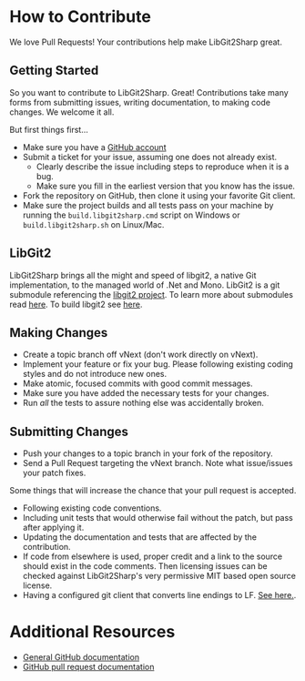 # How to Contribute

We love Pull Requests! Your contributions help make LibGit2Sharp great.

## Getting Started

So you want to contribute to LibGit2Sharp. Great! Contributions take many forms from 
submitting issues, writing documentation, to making code changes. We welcome it all.

But first things first...

* Make sure you have a [GitHub account](https://github.com/signup/free)
* Submit a ticket for your issue, assuming one does not already exist.
  * Clearly describe the issue including steps to reproduce when it is a bug.
  * Make sure you fill in the earliest version that you know has the issue.
* Fork the repository on GitHub, then clone it using your favorite Git client.
* Make sure the project builds and all tests pass on your machine by running 
  the `build.libgit2sharp.cmd` script on Windows or `build.libgit2sharp.sh` on Linux/Mac.

## LibGit2

LibGit2Sharp brings all the might and speed of libgit2, a native Git implementation, to the managed world of .Net and Mono.
LibGit2 is a git submodule referencing the [libgit2 project](https://github.com/libgit2/libgit2). To learn more about 
submodules read [here](http://git-scm.com/book/en/v2/Git-Tools-Submodules).
To build libgit2 see [here](https://github.com/libgit2/libgit2sharp/wiki/How-to-build-x64-libgit2-and-LibGit2Sharp).

## Making Changes

* Create a topic branch off vNext (don't work directly on vNext).
* Implement your feature or fix your bug. Please following existing coding styles and do not introduce new ones.
* Make atomic, focused commits with good commit messages.
* Make sure you have added the necessary tests for your changes.
* Run _all_ the tests to assure nothing else was accidentally broken.

## Submitting Changes

* Push your changes to a topic branch in your fork of the repository.
* Send a Pull Request targeting the vNext branch. Note what issue/issues your patch fixes.

Some things that will increase the chance that your pull request is accepted.

* Following existing code conventions.
* Including unit tests that would otherwise fail without the patch, but pass after applying it.
* Updating the documentation and tests that are affected by the contribution.
* If code from elsewhere is used, proper credit and a link to the source should exist in the code comments. 
  Then licensing issues can be checked against LibGit2Sharp's very permissive MIT based open source license.
* Having a configured git client that converts line endings to LF. [See here.](https://help.github.com/articles/dealing-with-line-endings/).
# Additional Resources

* [General GitHub documentation](http://help.github.com/)
* [GitHub pull request documentation](https://help.github.com/articles/using-pull-requests/)